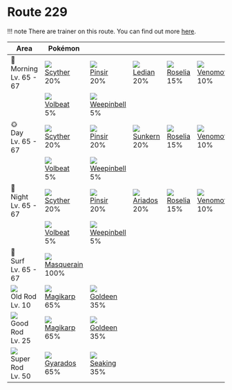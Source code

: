 # Route 229

!!! note
    There are trainer on this route. You can find out more [here](../../trainer_changes/route_229/).


Area                                  | Pokémon                            | &nbsp;                           | &nbsp;                         | &nbsp;                         | &nbsp;                          | &nbsp;                         | 
---                                   | ---                                | ---                              | ---                            | ---                            | ---                             | ---                            | 
🌅<br>Morning<br>Lv. 65 - 67           | ![][123]<br> [Scyther]<br> 20%     | ![][127]<br> [Pinsir]<br> 20%    | ![][166]<br> [Ledian]<br> 20%  | ![][315]<br> [Roselia]<br> 15% | ![][049]<br> [Venomoth]<br> 10% | ![][314]<br> [Illumise]<br> 5% | 
&nbsp;                                | ![][313]<br> [Volbeat]<br> 5%      | ![][070]<br> [Weepinbell]<br> 5% | &nbsp;                         | &nbsp;                         | &nbsp;                          | &nbsp;                         | 
🌞<br>Day<br>Lv. 65 - 67               | ![][123]<br> [Scyther]<br> 20%     | ![][127]<br> [Pinsir]<br> 20%    | ![][191]<br> [Sunkern]<br> 20% | ![][315]<br> [Roselia]<br> 15% | ![][049]<br> [Venomoth]<br> 10% | ![][314]<br> [Illumise]<br> 5% | 
&nbsp;                                | ![][313]<br> [Volbeat]<br> 5%      | ![][070]<br> [Weepinbell]<br> 5% | &nbsp;                         | &nbsp;                         | &nbsp;                          | &nbsp;                         | 
🌙<br>Night<br>Lv. 65 - 67             | ![][123]<br> [Scyther]<br> 20%     | ![][127]<br> [Pinsir]<br> 20%    | ![][168]<br> [Ariados]<br> 20% | ![][315]<br> [Roselia]<br> 15% | ![][049]<br> [Venomoth]<br> 10% | ![][314]<br> [Illumise]<br> 5% | 
&nbsp;                                | ![][313]<br> [Volbeat]<br> 5%      | ![][070]<br> [Weepinbell]<br> 5% | &nbsp;                         | &nbsp;                         | &nbsp;                          | &nbsp;                         | 
🌊<br> Surf<br>Lv. 65 - 67             | ![][284]<br> [Masquerain]<br> 100% | &nbsp;                           | &nbsp;                         | &nbsp;                         | &nbsp;                          | &nbsp;                         | 
![][old-rod]<br>Old Rod<br>Lv. 10     | ![][129]<br> [Magikarp]<br> 65%    | ![][118]<br> [Goldeen]<br> 35%   | &nbsp;                         | &nbsp;                         | &nbsp;                          | &nbsp;                         | 
![][good-rod]<br>Good Rod<br>Lv. 25   | ![][129]<br> [Magikarp]<br> 65%    | ![][118]<br> [Goldeen]<br> 35%   | &nbsp;                         | &nbsp;                         | &nbsp;                          | &nbsp;                         | 
![][super-rod]<br>Super Rod<br>Lv. 50 | ![][130]<br> [Gyarados]<br> 65%    | ![][119]<br> [Seaking]<br> 35%   | &nbsp;                         | &nbsp;                         | &nbsp;                          | &nbsp;                         | 

[Venomoth]: ../../pokemon_changes/049/
[Weepinbell]: ../../pokemon_changes/070/
[Goldeen]: ../../pokemon_changes/118/
[Seaking]: ../../pokemon_changes/119/
[Scyther]: ../../pokemon_changes/123/
[Pinsir]: ../../pokemon_changes/127/
[Magikarp]: ../../pokemon_changes/129/
[Gyarados]: ../../pokemon_changes/130/
[Ledian]: ../../pokemon_changes/166/
[Ariados]: ../../pokemon_changes/168/
[Sunkern]: ../../pokemon_changes/191/
[Masquerain]: ../../pokemon_changes/284/
[Volbeat]: ../../pokemon_changes/313/
[Illumise]: ../../pokemon_changes/314/
[Roselia]: ../../pokemon_changes/315/
[good-rod]: ../img/items/good-rod.png
[old-rod]: ../img/items/old-rod.png
[super-rod]: ../img/items/super-rod.png
[049]: ../img/pokemon/049.png
[070]: ../img/pokemon/070.png
[118]: ../img/pokemon/118.png
[119]: ../img/pokemon/119.png
[123]: ../img/pokemon/123.png
[127]: ../img/pokemon/127.png
[129]: ../img/pokemon/129.png
[130]: ../img/pokemon/130.png
[166]: ../img/pokemon/166.png
[168]: ../img/pokemon/168.png
[191]: ../img/pokemon/191.png
[284]: ../img/pokemon/284.png
[313]: ../img/pokemon/313.png
[314]: ../img/pokemon/314.png
[315]: ../img/pokemon/315.png
